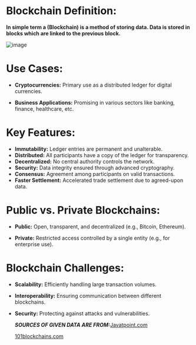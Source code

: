 

# Blockchain Definition:
**In simple term a (Blockchain) is a method of storing data. 
Data is stored in blocks which are linked to the previous block.**


![image](https://github.com/Rjesh2006/Block_chain/assets/143868643/80c4ba3c-d91b-4e4c-981c-4a50b7352bd8)





# Use Cases:
- **Cryptocurrencies:** Primary use as a distributed ledger for digital currencies.
  
- **Business Applications:** Promising in various sectors like banking, finance, healthcare, etc.


# Key Features:
- **Immutability:** Ledger entries are permanent and unalterable.
- **Distributed:** All participants have a copy of the ledger for transparency.
- **Decentralized:** No central authority controls the network.
- **Security:** Data integrity ensured through advanced cryptography.
- **Consensus:** Agreement among participants on valid transactions.
- **Faster Settlement:** Accelerated trade settlement due to agreed-upon data.


# Public vs. Private Blockchains:
- **Public:** Open, transparent, and decentralized (e.g., Bitcoin, Ethereum).
  
- **Private:** Restricted access controlled by a single entity (e.g., for enterprise use).

# Blockchain Challenges:
- **Scalability:** Efficiently handling large transaction volumes.
  
- **Interoperability:** Ensuring communication between different blockchains.
  
- **Security:** Protecting against attacks and vulnerabilities.

  ***SOURCES OF GIVEN DATA ARE FROM:***[Javatpoint.com](https://www.javatpoint.com/blockchain-tutorial)
  
  [101blockchains.com](https://101blockchains.com/blockchain-fundamentals-presentation/)
